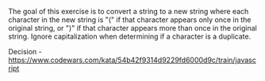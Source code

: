 The goal of this exercise is to convert a string to a new string where each character in the new string is "(" if that character appears only once in the original string, or ")" if that character appears more than once in the original string. Ignore capitalization when determining if a character is a duplicate. 

Decision - https://www.codewars.com/kata/54b42f9314d9229fd6000d9c/train/javascript